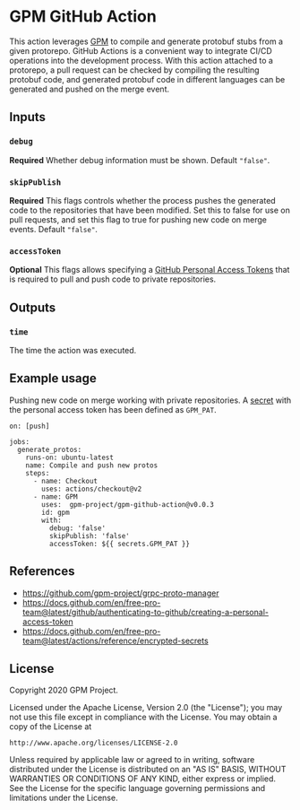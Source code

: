 # GPM GitHub Action

This action leverages [GPM](https://github.com/gpm-project/grpc-proto-manager) to compile and generate protobuf stubs from a given protorepo. GitHub Actions is a convenient way to integrate CI/CD operations into the development process. With this action attached to a protorepo, a pull request can be checked by compiling the resulting protobuf code, and generated protobuf code in different languages can be generated and pushed on the merge event.

## Inputs

### `debug`

**Required** Whether debug information must be shown. Default `"false"`.

### `skipPublish`

**Required** This flags controls whether the process pushes the generated code to the repositories that have been modified. Set this to false for use on pull requests, and set this flag to true for pushing new code on merge events. Default `"false"`.

### `accessToken`

**Optional** This flags allows specifying a [GitHub Personal Access Tokens](https://docs.github.com/en/free-pro-team@latest/github/authenticating-to-github/creating-a-personal-access-token) that is required to pull and push code to private repositories.

## Outputs

### `time`

The time the action was executed.

## Example usage

Pushing new code on merge working with private repositories. A [secret](https://docs.github.com/en/free-pro-team@latest/actions/reference/encrypted-secrets) with the personal access token has been defined as `GPM_PAT`.

```
on: [push]

jobs:
  generate_protos:
    runs-on: ubuntu-latest
    name: Compile and push new protos
    steps:
      - name: Checkout
        uses: actions/checkout@v2
      - name: GPM
        uses:  gpm-project/gpm-github-action@v0.0.3
        id: gpm
        with:
          debug: 'false'
          skipPublish: 'false'
          accessToken: ${{ secrets.GPM_PAT }}
```

## References

- https://github.com/gpm-project/grpc-proto-manager
- https://docs.github.com/en/free-pro-team@latest/github/authenticating-to-github/creating-a-personal-access-token
- https://docs.github.com/en/free-pro-team@latest/actions/reference/encrypted-secrets

## License

Copyright 2020 GPM Project.

Licensed under the Apache License, Version 2.0 (the "License");
you may not use this file except in compliance with the License.
You may obtain a copy of the License at

    http://www.apache.org/licenses/LICENSE-2.0

Unless required by applicable law or agreed to in writing, software
distributed under the License is distributed on an "AS IS" BASIS,
WITHOUT WARRANTIES OR CONDITIONS OF ANY KIND, either express or implied.
See the License for the specific language governing permissions and
limitations under the License.